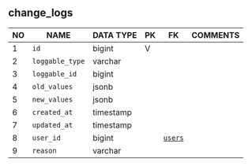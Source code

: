 
change_logs
----------------------------


NO | NAME | DATA TYPE | PK | FK | COMMENTS
---|------|-----------|----|----|-------------------
1|`id` | bigint | V |  | 
2|`loggable_type` | varchar |  |  | 
3|`loggable_id` | bigint |  |  | 
4|`old_values` | jsonb |  |  | 
5|`new_values` | jsonb |  |  | 
6|`created_at` | timestamp |  |  | 
7|`updated_at` | timestamp |  |  | 
8|`user_id` | bigint |  | [`users`](users.md) | 
9|`reason` | varchar |  |  | 
